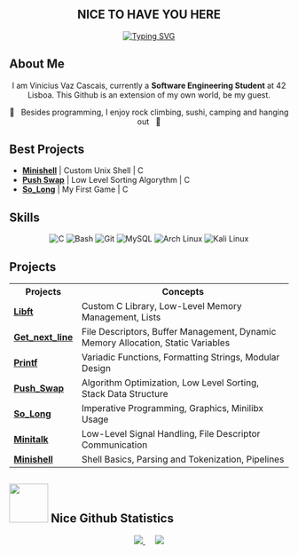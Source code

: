<div align="center">

  <h2><strong>NICE TO HAVE YOU HERE</strong></h2>

  <a href="https://git.io/typing-svg">
    <img src="https://readme-typing-svg.demolab.com?font=Fira+Code&duration=4500&pause=1000&color=58D1F7&background=9B7CFF00&center=true&width=435&lines=!!+Welcome+to+my+World+%3A)+!!;!!+I+hope+you+like+it+here+!!" alt="Typing SVG"/>
  </a>

</div>

<!-- About Me -->
<h2 align="left">About Me</h2>
<p align="center">
  I am Vinicius Vaz Cascais, currently a <strong>Software Engineering Student</strong> at 42 Lisboa.  
  This Github is an extension of my own world, be my guest.
</p>
<p align="center">
  🍣 &nbsp;&nbsp;Besides programming, I enjoy rock climbing, sushi, camping and hanging out&nbsp;&nbsp; 🧗
</p>

<!-- Best Projects -->
<h2 align="left">Best Projects</h2>
<ul align="left">
  <li><strong><a href="https://github.com/zeromeia0/minishell">Minishell</a></strong> | Custom Unix Shell | C </li>
  <li><strong><a href="https://github.com/zeromeia0/push_swap">Push Swap</a></strong> | Low Level Sorting Algorythm | C </li>
  <li><strong><a href="https://github.com/zeromeia0/so_long">So_Long</a></strong> | My First Game | C </li>
</ul>

<!-- Skills -->
<h2 align="left">Skills</h2>
<p align="center">
  <img src="https://skillicons.dev/icons?i=c" alt="C" />
  <img src="https://skillicons.dev/icons?i=bash" alt="Bash" />
  <img src="https://skillicons.dev/icons?i=git" alt="Git" />
  <img src="https://skillicons.dev/icons?i=mysql" alt="MySQL" />
  <img src="https://skillicons.dev/icons?i=arch" alt="Arch Linux" />
  <img src="https://skillicons.dev/icons?i=kali" alt="Kali Linux" />
</p>

<!-- Projects Table -->
<h2 align="left">Projects</h2>
<div align="center">
  <table>
    <tr>
      <th>Projects</th>
      <th>Concepts</th>
    </tr>
    <tr>
      <td><b><a href="https://github.com/zeromeia0/libft">Libft</a></b></td>
      <td>Custom C Library, Low-Level Memory Management, Lists</td>
    </tr>
    <tr>
      <td><b><a href="https://github.com/zeromeia0/get_next_line">Get_next_line</a></b></td>
      <td>File Descriptors, Buffer Management, Dynamic Memory Allocation, Static Variables</td>
    </tr>
    <tr>
      <td><b><a href="https://github.com/zeromeia0/my_printf">Printf</a></b></td>
      <td>Variadic Functions, Formatting Strings, Modular Design</td>
    </tr>
    <tr>
      <td><b><a href="https://github.com/zeromeia0/push_swap">Push_Swap</a></b></td>
      <td>Algorithm Optimization, Low Level Sorting, Stack Data Structure</td>
    </tr>
    <tr>
      <td><b><a href="https://github.com/zeromeia0/so_long">So_Long</a></b></td>
      <td>Imperative Programming, Graphics, Minilibx Usage</td>
    </tr>
    <tr>
      <td><b><a href="https://github.com/zeromeia0/minitalk">Minitalk</a></b></td>
      <td>Low-Level Signal Handling, File Descriptor Communication</td>
    </tr>
    <tr>
      <td><b><a href="https://github.com/zeromeia0/minishell">Minishell</a></b></td>
      <td>Shell Basics, Parsing and Tokenization, Pipelines</td>
    </tr>
  </table>
</div>

<!-- Stats -->
<h2 align="left">
  <img src="https://media1.giphy.com/media/v1.Y2lkPTc5MGI3NjExejAzbWkxZzYwaXRzdGNwcnp5azRndWl3N2JpOXR1NHhlNmxoY3I3MCZlcD12MV9pbnRlcm5hbF9naWZfYnlfaWQmY3Q9cw/CwTvSiWflgCGKgz5eb/giphy.gif" width="70">
  Nice Github Statistics
</h2>

<div align="center">
  <a href="#stats-">
    <img src="https://github-readme-stats.vercel.app/api?username=zeromeia0&show_icons=true&theme=material-palenight&rank_icon=github&icon_color=f06292&ring_color=205fb3&cache_seconds=1800" />
  </a>
  &emsp;
  <a href="#stats-">
    <img src="https://github-readme-stats.vercel.app/api/top-langs/?username=zeromeia0&layout=compact&theme=material-palenight&cache_seconds=1800" />
  </a>
</div>
